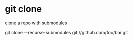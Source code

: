 # git clone

clone a repo with submodules

git clone --recurse-submodules git://github.com/foo/bar.git